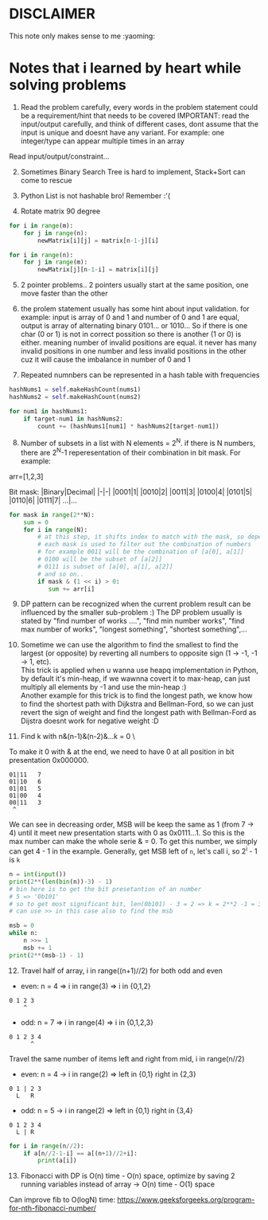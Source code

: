 # DISCLAIMER
This note only makes sense to me :yaoming: 

# Notes that i learned by heart while solving problems
1. Read the problem carefully, every words in the problem statement could be a requirement/hint that needs to be covered
IMPORTANT: read the input/output carefully, and think of different cases, dont assume that the input is unique and doesnt have any variant. For example: one integer/type can appear multiple times in an array

Read input/output/constraint...

2. Sometimes Binary Search Tree is hard to implement, Stack+Sort can come to rescue 

3. Python List is not hashable bro! Remember :'(

4. Rotate matrix 90 degree
```python
for i in range(m):
    for j in range(n):
        newMatrix[i][j] = matrix[n-1-j][i]

for i in range(n):
    for j in range(m):
        newMatrix[j][n-1-i] = matrix[i][j]
```

5. 2 pointer problems.. 2 pointers usually start at the same position, one move faster than the other

6. the prolem statement usually has some hint about input validation. for example: input is array of 0 and 1 and number of 0 and 1 are equal, output is array of alternating binary 0101... or 1010... So if there is one char (0 or 1) is not in correct possition so there is another (1 or 0) is either. meaning number of invalid positions are equal. it never has many invalid positions in one number and less invalid positions in the other cuz it will cause the imbalance in number of 0 and 1

7. Repeated numnbers can be represented in a hash table with frequencies 
```python
hashNums1 = self.makeHashCount(nums1)
hashNums2 = self.makeHashCount(nums2)

for num1 in hashNums1:
    if target-num1 in hashNums2:
        count += (hashNums1[num1] * hashNums2[target-num1])
```

8. Number of subsets in a list with N elements = 2<sup>N</sup>. if there is N numbers, there are 2<sup>N</sup>-1 reperesentation of their combination in bit mask. For example:

arr=[1,2,3]

Bit mask:
|Binary|Decimal|
|-|-|
|0001|1|
|0010|2|
|0011|3|
|0100|4|
|0101|5|
|0110|6|
|0111|7|
...|...
```python
for mask in range(2**N):
    sum = 0
    for i in range(N): 
        # at this step, it shifts index to match with the mask, so depends on the mask it will get combination of 1 or 2 or 3 elements together
        # each mask is used to filter out the combination of numbers
        # for example 0011 will be the combination of [a[0], a[1]]
        # 0100 will be the subset of [a[2]]
        # 0111 is subset of [a[0], a[1], a[2]]
        # and so on..
        if mask & (1 << i) > 0:
           sum += arr[i] 
```

9. DP pattern can be recognized when the current problem result can be influenced by the smaller sub-problem :) The DP problem usually is stated by "find number of works ....", "find min number works", "find max number of works", "longest something", "shortest something",...

10. Sometime we can use the algorithm to find the smallest to find the largest (or opposite) by reverting all numbers to opposite sign (1 -> -1, -1 -> 1, etc). \
This trick is applied when u wanna use heapq implementation in Python, by default it's min-heap, if we wawnna covert it to max-heap, can just multiply all elements by -1 and use the min-heap :) \
Another example for this trick is to find the longest path, we know how to find the shortest path with Dijkstra and Bellman-Ford, so we can just revert the sign of weight and find the longest path with Bellman-Ford as Dijstra doesnt work for negative weight :D 

11. Find k with n&(n-1)&(n-2)&...k = 0 \

To make it 0 with & at the end, we need to have 0 at all position in bit presentation 0x000000.
```
01|11   7
01|10   6
01|01   5
01|00   4
00|11   3
 ^
```
We can see in decreasing order, MSB will be keep the same as 1 (from 7 -> 4) until it meet new presentation starts with 0 as 0x0111...1. So this is the max number can make the whole serie & = 0. To get this number, we simply can get 4 - 1 in the example. Generally, get MSB left of `n`, let's call i, so 2<sup>i</sup> - 1 is `k` 

```python
n = int(input())
print(2**(len(bin(n))-3) - 1)
# bin here is to get the bit presetantion of an number
# 5 => '0b101'
# so to get most significant bit, len(0b101) - 3 = 2 => k = 2**2 -1 = 3
# can use >> in this case also to find the msb

msb = 0
while n:
	n >>= 1
	msb += 1
print(2**(msb-1) - 1)
```

12. Travel half of array, i in range((n+1)//2) for both odd and even
- even: n = 4 => i in range(3) => i in {0,1,2}
```
0 1 2 3
    ^
```
- odd: n = 7 => i in range(4) => i in {0,1,2,3}
```
0 1 2 3 4
      ^
```
Travel the same number of items left and right from mid, i in range(n//2)
- even: n = 4 -> i in range(2) => left in {0,1}  right in {2,3}
```
0 1 | 2 3
  L   R 
```
- odd: n = 5 -> i in range(2) => left in {0,1} right in {3,4}
```
0 1 2 3 4
  L | R 
```

```python
for i in range(n//2):
    if a[n//2-1-i] == a[(n+1)//2+i]:
        print(a[i])
```

13. Fibonacci with DP is O(n) time - O(n) space, optimize by saving 2 running variables instead of array -> O(n) time - O(1) space

Can improve fib to O(logN) time: https://www.geeksforgeeks.org/program-for-nth-fibonacci-number/
